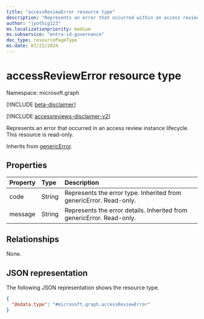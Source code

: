 ```yaml
---
title: "accessReviewError resource type"
description: "Represents an error that occurred within an access review instance lifecycle."
author: "jyothig123"
ms.localizationpriority: medium
ms.subservice: "entra-id-governance"
doc_type: resourcePageType
ms.date: 07/22/2024
---
```


# accessReviewError resource type

Namespace: microsoft.graph

[!INCLUDE [beta-disclaimer](../../includes/beta-disclaimer.md)]

[!INCLUDE [accessreviews-disclaimer-v2](../../includes/accessreviews-disclaimer-v2.md)]

Represents an error that occurred in an access review instance lifecycle. This resource is read-only.

Inherits from [genericError](../resources/genericerror.md).

## Properties
| Property                     | Type     | Description                          |
| :--------------------------- | :------  | :----------                          |
| code  |String  | Represents the error type. Inherited from genericError. Read-only. |
| message |String | Represents the error details. Inherited from genericError. Read-only.|

## Relationships
None.


## JSON representation
The following JSON representation shows the resource type.
<!-- {
  "blockType": "resource",
  "@odata.type": "microsoft.graph.accessReviewError"
}
-->
``` json
{
  "@odata.type": "#microsoft.graph.accessReviewError"
}
```

<!--
{
  "type": "#page.annotation",
  "description": "accessReviewError resource",
  "keywords": "",
  "section": "documentation",
  "tocPath": "",
  "suppressions": []
}
-->
